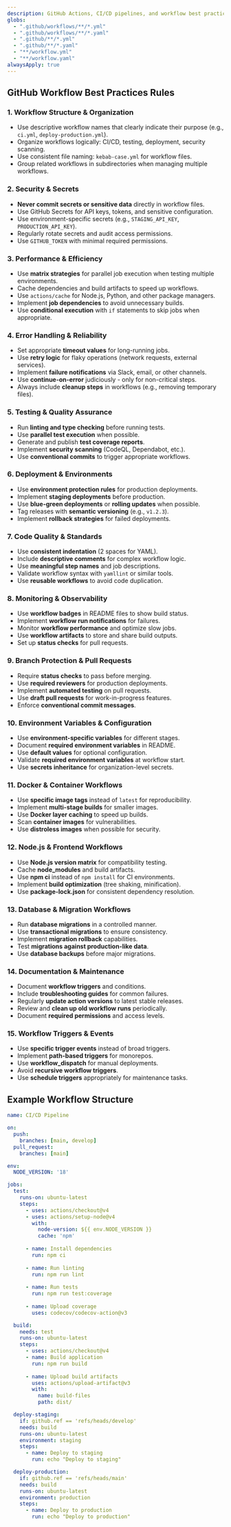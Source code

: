 ```yaml
---
description: GitHub Actions, CI/CD pipelines, and workflow best practices
globs:
  - ".github/workflows/**/*.yml"
  - ".github/workflows/**/*.yaml"
  - ".github/**/*.yml"
  - ".github/**/*.yaml"
  - "**/workflow.yml"
  - "**/workflow.yaml"
alwaysApply: true
---
```


## GitHub Workflow Best Practices Rules

### 1. Workflow Structure & Organization
- Use descriptive workflow names that clearly indicate their purpose (e.g., `ci.yml`, `deploy-production.yml`).
- Organize workflows logically: CI/CD, testing, deployment, security scanning.
- Use consistent file naming: `kebab-case.yml` for workflow files.
- Group related workflows in subdirectories when managing multiple workflows.

### 2. Security & Secrets
- **Never commit secrets or sensitive data** directly in workflow files.
- Use GitHub Secrets for API keys, tokens, and sensitive configuration.
- Use environment-specific secrets (e.g., `STAGING_API_KEY`, `PRODUCTION_API_KEY`).
- Regularly rotate secrets and audit access permissions.
- Use `GITHUB_TOKEN` with minimal required permissions.

### 3. Performance & Efficiency
- Use **matrix strategies** for parallel job execution when testing multiple environments.
- Cache dependencies and build artifacts to speed up workflows.
- Use `actions/cache` for Node.js, Python, and other package managers.
- Implement **job dependencies** to avoid unnecessary builds.
- Use **conditional execution** with `if` statements to skip jobs when appropriate.

### 4. Error Handling & Reliability
- Set appropriate **timeout values** for long-running jobs.
- Use **retry logic** for flaky operations (network requests, external services).
- Implement **failure notifications** via Slack, email, or other channels.
- Use **continue-on-error** judiciously - only for non-critical steps.
- Always include **cleanup steps** in workflows (e.g., removing temporary files).

### 5. Testing & Quality Assurance
- Run **linting and type checking** before running tests.
- Use **parallel test execution** when possible.
- Generate and publish **test coverage reports**.
- Implement **security scanning** (CodeQL, Dependabot, etc.).
- Use **conventional commits** to trigger appropriate workflows.

### 6. Deployment & Environments
- Use **environment protection rules** for production deployments.
- Implement **staging deployments** before production.
- Use **blue-green deployments** or **rolling updates** when possible.
- Tag releases with **semantic versioning** (e.g., `v1.2.3`).
- Implement **rollback strategies** for failed deployments.

### 7. Code Quality & Standards
- Use **consistent indentation** (2 spaces for YAML).
- Include **descriptive comments** for complex workflow logic.
- Use **meaningful step names** and job descriptions.
- Validate workflow syntax with `yamllint` or similar tools.
- Use **reusable workflows** to avoid code duplication.

### 8. Monitoring & Observability
- Use **workflow badges** in README files to show build status.
- Implement **workflow run notifications** for failures.
- Monitor **workflow performance** and optimize slow jobs.
- Use **workflow artifacts** to store and share build outputs.
- Set up **status checks** for pull requests.

### 9. Branch Protection & Pull Requests
- Require **status checks** to pass before merging.
- Use **required reviewers** for production deployments.
- Implement **automated testing** on pull requests.
- Use **draft pull requests** for work-in-progress features.
- Enforce **conventional commit messages**.

### 10. Environment Variables & Configuration
- Use **environment-specific variables** for different stages.
- Document **required environment variables** in README.
- Use **default values** for optional configuration.
- Validate **required environment variables** at workflow start.
- Use **secrets inheritance** for organization-level secrets.

### 11. Docker & Container Workflows
- Use **specific image tags** instead of `latest` for reproducibility.
- Implement **multi-stage builds** for smaller images.
- Use **Docker layer caching** to speed up builds.
- Scan **container images** for vulnerabilities.
- Use **distroless images** when possible for security.

### 12. Node.js & Frontend Workflows
- Use **Node.js version matrix** for compatibility testing.
- Cache **node_modules** and build artifacts.
- Use **npm ci** instead of `npm install` for CI environments.
- Implement **build optimization** (tree shaking, minification).
- Use **package-lock.json** for consistent dependency resolution.

### 13. Database & Migration Workflows
- Run **database migrations** in a controlled manner.
- Use **transactional migrations** to ensure consistency.
- Implement **migration rollback** capabilities.
- Test **migrations against production-like data**.
- Use **database backups** before major migrations.

### 14. Documentation & Maintenance
- Document **workflow triggers** and conditions.
- Include **troubleshooting guides** for common failures.
- Regularly **update action versions** to latest stable releases.
- Review and **clean up old workflow runs** periodically.
- Document **required permissions** and access levels.

### 15. Workflow Triggers & Events
- Use **specific trigger events** instead of broad triggers.
- Implement **path-based triggers** for monorepos.
- Use **workflow_dispatch** for manual deployments.
- Avoid **recursive workflow triggers**.
- Use **schedule triggers** appropriately for maintenance tasks.

## Example Workflow Structure

```yaml
name: CI/CD Pipeline

on:
  push:
    branches: [main, develop]
  pull_request:
    branches: [main]

env:
  NODE_VERSION: '18'

jobs:
  test:
    runs-on: ubuntu-latest
    steps:
      - uses: actions/checkout@v4
      - uses: actions/setup-node@v4
        with:
          node-version: ${{ env.NODE_VERSION }}
          cache: 'npm'
      
      - name: Install dependencies
        run: npm ci
      
      - name: Run linting
        run: npm run lint
      
      - name: Run tests
        run: npm run test:coverage
      
      - name: Upload coverage
        uses: codecov/codecov-action@v3

  build:
    needs: test
    runs-on: ubuntu-latest
    steps:
      - uses: actions/checkout@v4
      - name: Build application
        run: npm run build
      
      - name: Upload build artifacts
        uses: actions/upload-artifact@v3
        with:
          name: build-files
          path: dist/

  deploy-staging:
    if: github.ref == 'refs/heads/develop'
    needs: build
    runs-on: ubuntu-latest
    environment: staging
    steps:
      - name: Deploy to staging
        run: echo "Deploy to staging"

  deploy-production:
    if: github.ref == 'refs/heads/main'
    needs: build
    runs-on: ubuntu-latest
    environment: production
    steps:
      - name: Deploy to production
        run: echo "Deploy to production"
```

